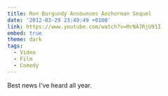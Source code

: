 ```yaml
---
title: Ron Burgundy Announces Anchorman Sequel
date: '2012-03-29 23:49:49 +0100'
link: https://www.youtube.com/watch?v=MrNA7RjU91I
embed: true
theme: dark
tags:
  - Video
  - Film
  - Comedy
---
```

Best news I've heard all year.
